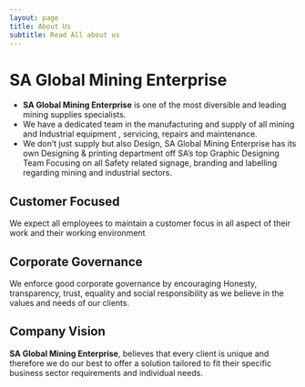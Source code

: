 ```yaml
---
layout: page
title: About Us
subtitle: Read All about us
---
```


# SA Global Mining Enterprise

* **SA Global Mining Enterprise** is one of the most diversible and
leading mining supplies specialists.
* We have a dedicated team in the manufacturing and supply of all
mining and Industrial equipment , servicing, repairs and
maintenance.
* We don’t just supply but also Design, SA Global Mining Enterprise
has its own Designing & printing department off SA’s top Graphic
Designing Team Focusing on all Safety related signage, branding and
labelling regarding mining and industrial sectors.

## Customer Focused

We expect all employees to maintain a customer focus in all aspect of their work and their working environment 

## Corporate Governance

We enforce good corporate governance by encouraging Honesty, transparency, trust, equality and social responsibility as we believe in the values and needs of our clients.

## Company Vision

**SA Global Mining Enterprise**, believes that every client is unique and therefore we do our best to offer a solution tailored to fit their specific business sector requirements and individual needs. 
